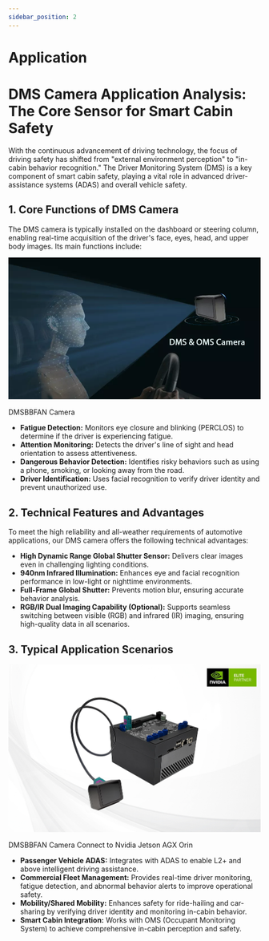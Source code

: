 ```yaml
---
sidebar_position: 2
---
```


# Application

# DMS Camera Application Analysis: The Core Sensor for Smart Cabin Safety

With the continuous advancement of driving technology, the focus of driving safety has shifted from "external environment perception" to "in-cabin behavior recognition." The Driver Monitoring System (DMS) is a key component of smart cabin safety, playing a vital role in advanced driver-assistance systems (ADAS) and overall vehicle safety.

## 1. Core Functions of DMS Camera

The DMS camera is typically installed on the dashboard or steering column, enabling real-time acquisition of the driver's face, eyes, head, and upper body images. Its main functions include:
<div style={{textAlign: 'center'}}>
    <img src="https://raw.githubusercontent.com/1214658495/myWikiFiles/main/Camera/1_3_Global_Shutter_Camera/GMSL_Camera/DMSBBFAN/DMSBBFAN_Application.png" alt="DMSBBFAN_Application" 
    style={{maxWidth: '100%', height:'auto'}} />
    <p>DMSBBFAN Camera</p>
</div>

- **Fatigue Detection:** Monitors eye closure and blinking (PERCLOS) to determine if the driver is experiencing fatigue.
- **Attention Monitoring:** Detects the driver's line of sight and head orientation to assess attentiveness.
- **Dangerous Behavior Detection:** Identifies risky behaviors such as using a phone, smoking, or looking away from the road.
- **Driver Identification:** Uses facial recognition to verify driver identity and prevent unauthorized use.

## 2. Technical Features and Advantages

To meet the high reliability and all-weather requirements of automotive applications, our DMS camera offers the following technical advantages:

- **High Dynamic Range Global Shutter Sensor:** Delivers clear images even in challenging lighting conditions.
- **940nm Infrared Illumination:** Enhances eye and facial recognition performance in low-light or nighttime environments.
- **Full-Frame Global Shutter:** Prevents motion blur, ensuring accurate behavior analysis.
- **RGB/IR Dual Imaging Capability (Optional):** Supports seamless switching between visible (RGB) and infrared (IR) imaging, ensuring high-quality data in all scenarios.

## 3. Typical Application Scenarios
<div style={{textAlign: 'center'}}>
    <img src="https://raw.githubusercontent.com/1214658495/myWikiFiles/main/Camera/1_3_Global_Shutter_Camera/GMSL_Camera/DMSBBFAN/DMSBBFAN_ConnectNvidia.png" alt="DMSBBFAN_ConnectNvidia" 
    style={{maxWidth: '50%', height:'auto'}} />
    <p>DMSBBFAN Camera Connect to Nvidia Jetson AGX Orin</p>
</div>

- **Passenger Vehicle ADAS:** Integrates with ADAS to enable L2+ and above intelligent driving assistance.
- **Commercial Fleet Management:** Provides real-time driver monitoring, fatigue detection, and abnormal behavior alerts to improve operational safety.
- **Mobility/Shared Mobility:** Enhances safety for ride-hailing and car-sharing by verifying driver identity and monitoring in-cabin behavior.
- **Smart Cabin Integration:** Works with OMS (Occupant Monitoring System) to achieve comprehensive in-cabin perception and safety.
